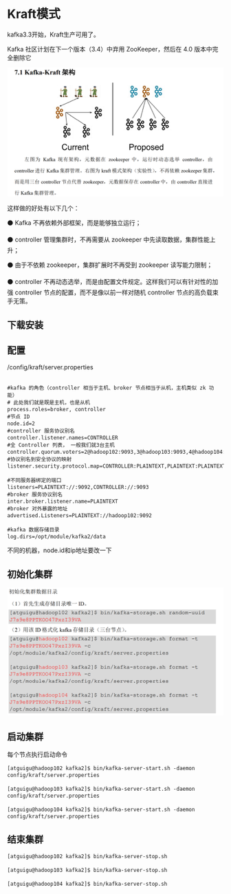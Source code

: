 # Kraft模式



kafka3.3开始，Kraft生产可用了。

Kafka 社区计划在下一个版本（3.4）中弃用 ZooKeeper，然后在 4.0 版本中完全删除它



![image-20221105172501299](https://raw.githubusercontent.com/YE-Fan/k8s-learning/main/imgs/202211051725373.png)



这样做的好处有以下几个：

 ⚫ Kafka 不再依赖外部框架，而是能够独立运行；

 ⚫ controller 管理集群时，不再需要从 zookeeper 中先读取数据，集群性能上升；

 ⚫ 由于不依赖 zookeeper，集群扩展时不再受到 zookeeper 读写能力限制； 

⚫ controller 不再动态选举，而是由配置文件规定。这样我们可以有针对性的加强 controller 节点的配置，而不是像以前一样对随机 controller 节点的高负载束手无策。



## 下载安装



## 配置

/config/kraft/server.properties

```properties

#kafka 的角色（controller 相当于主机、broker 节点相当于从机，主机类似 zk 功能）
# 此处我们就是既是主机，也是从机
process.roles=broker, controller
#节点 ID
node.id=2
#controller 服务协议别名
controller.listener.names=CONTROLLER
#全 Controller 列表， 一般我们就3台主机
controller.quorum.voters=2@hadoop102:9093,3@hadoop103:9093,4@hadoop104:9093
#协议别名到安全协议的映射
listener.security.protocol.map=CONTROLLER:PLAINTEXT,PLAINTEXT:PLAINTEXT,SSL:SSL,SASL_PLAINTEXT:SASL_PLAINTEXT,SASL_SSL:SASL_SSL

#不同服务器绑定的端口
listeners=PLAINTEXT://:9092,CONTROLLER://:9093
#broker 服务协议别名
inter.broker.listener.name=PLAINTEXT
#broker 对外暴露的地址
advertised.Listeners=PLAINTEXT://hadoop102:9092

#kafka 数据存储目录
log.dirs=/opt/module/kafka2/data
```



不同的机器，node.id和ip地址要改一下





## 初始化集群

![image-20221105173414569](https://raw.githubusercontent.com/YE-Fan/k8s-learning/main/imgs/202211051734623.png)



## 启动集群



每个节点执行启动命令

```
[atguigu@hadoop102 kafka2]$ bin/kafka-server-start.sh -daemon 
config/kraft/server.properties

[atguigu@hadoop103 kafka2]$ bin/kafka-server-start.sh -daemon 
config/kraft/server.properties

[atguigu@hadoop104 kafka2]$ bin/kafka-server-start.sh -daemon 
config/kraft/server.properties

```



## 结束集群



```
[atguigu@hadoop102 kafka2]$ bin/kafka-server-stop.sh

[atguigu@hadoop103 kafka2]$ bin/kafka-server-stop.sh

[atguigu@hadoop104 kafka2]$ bin/kafka-server-stop.sh
```

